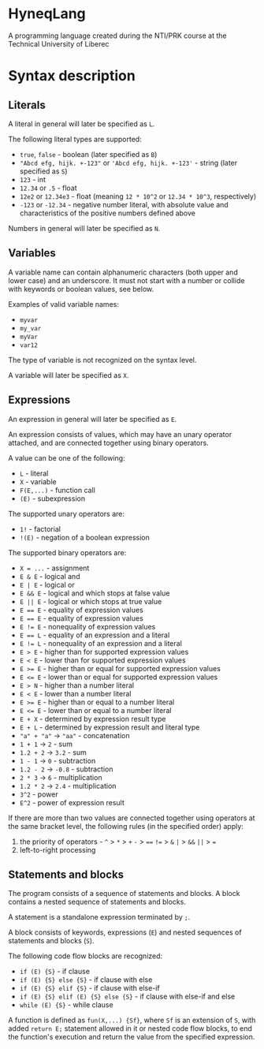 # HyneqLang
A programming language created during the NTI/PRK course at the Technical University of Liberec

# Syntax description

## Literals
A literal in general will later be specified as `L`.

The following literal types are supported:
  - `true`, `false` - boolean (later specified as `B`)
  - `"Abcd efg, hijk. +-123"` or `'Abcd efg, hijk. +-123'` - string (later specified as `S`)
  - `123` - int
  - `12.34` or `.5` - float
  - `12e2` or `12.34e3` - float (meaning `12 * 10^2` or `12.34 * 10^3`, respectively)
  - `-123` or `-12.34` - negative number literal, with absolute value and characteristics of the positive numbers defined above

Numbers in general will later be specified as `N`.

## Variables
A variable name can contain alphanumeric characters (both upper and lower case) and an underscore. It must not start with a number or collide with keywords or boolean values, see below.

Examples of valid variable names:
  - `myvar`
  - `my_var`
  - `myVar`
  - `var12`

The type of variable is not recognized on the syntax level.

A variable will later be specified as `X`.

## Expressions
An expression in general will later be specified as `E`.

An expression consists of values, which may have an unary operator attached, and are connected together using binary operators.

A value can be one of the following:
  - `L` - literal
  - `X` - variable
  - `F(E,...)` - function call
  - `(E)` - subexpression

The supported unary operators are:
  - `1!` - factorial
  - `!(E)` - negation of a boolean expression

The supported binary operators are:
  - `X = ...` - assignment
  - `E & E` - logical and
  - `E | E` - logical or
  - `E && E` - logical and which stops at false value
  - `E || E` - logical or which stops at true value
  - `E == E` - equality of expression values
  - `E == E` - equality of expression values
  - `E != E` - nonequality of expression values
  - `E == L` - equality of an expression and a literal
  - `E != L` - nonequality of an expression and a literal
  - `E > E` - higher than for supported expression values
  - `E < E` - lower than for supported expression values
  - `E >= E` - higher than or equal for supported expression values
  - `E <= E` - lower than or equal for supported expression values
  - `E > N` - higher than a number literal
  - `E < E` - lower than a number literal
  - `E >= E` - higher than or equal to a number literal
  - `E <= E` - lower than or equal to a number literal
  - `E + X` - determined by expression result type
  - `E + L` - determined by expression result and literal type
  - `"a" + "a"` -> `"aa"` - concatenation
  - `1 + 1` -> `2` - sum
  - `1.2 + 2` -> `3.2` - sum
  - `1 - 1` -> `0` - subtraction
  - `1.2 - 2` -> `-0.8` - subtraction
  - `2 * 3` -> `6` - multiplication
  - `1.2 * 2` -> `2.4` - multiplication
  - `3^2` - power
  - `E^2` - power of expression result

If there are more than two values are connected together using operators at the same bracket level, the following rules (in the specified order) apply:
  1. the priority of operators - `^` > `*` > `+` `-` > `==` `!=` > `&` `|` > `&&` `||` > `=`
  2. left-to-right processing

## Statements and blocks
The program consists of a sequence of statements and blocks. A block contains a nested sequence of statements and blocks.

A statement is a standalone expression terminated by `;`.

A block consists of keywords, expressions (`E`) and nested sequences of statements and blocks (`S`).

The following code flow blocks are recognized:
  - `if (E) {S}` - if clause
  - `if (E) {S} else {S}` - if clause with else
  - `if (E) {S} elif {S}` - if clause with else-if
  - `if (E) {S} elif (E) {S} else {S}` - if clause with else-if and else
  - `while (E) {S}` - while clause

A function is defined as `fun(X,...) {Sf}`, where `Sf` is an extension of `S`, with added `return E;` statement allowed in it or nested code flow blocks, to end the function's execution and return the value from the specified expression.
